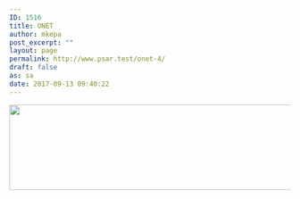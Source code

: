 ```yaml
---
ID: 1516
title: ONET
author: mkepa
post_excerpt: ""
layout: page
permalink: http://www.psar.test/onet-4/
draft: false
as: sa
date: 2017-09-13 09:40:22
---
```

<a href="http://www.psar.test/wp-content/uploads/2017/09/onet.png"><img class="alignnone wp-image-1529 size-full" src="http://www.psar.test/wp-content/uploads/2017/08/bohater-onet.png" alt="" width="966" height="153" /></a>